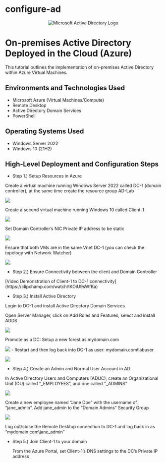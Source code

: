 # configure-ad
<p align="center">
<img src="https://i.imgur.com/pU5A58S.png" alt="Microsoft Active Directory Logo"/>
</p>

<h1>On-premises Active Directory Deployed in the Cloud (Azure)</h1>
This tutorial outlines the implementation of on-premises Active Directory within Azure Virtual Machines.<br />



<h2>Environments and Technologies Used</h2>

- Microsoft Azure (Virtual Machines/Compute)
- Remote Desktop
- Active Directory Domain Services
- PowerShell

<h2>Operating Systems Used </h2>

- Windows Server 2022
- Windows 10 (21H2)

<h2>High-Level Deployment and Configuration Steps</h2>

- Step 1.) Setup Resources in Azure 
<p>
   Create a virtual machine running Windows Server 2022 called DC-1 (domain controller), at the same time create the resource group AD-Lab

<p>
<img src="https://i.imgur.com/6rqEypr.png"/>
</p>
<p>
  
Create a second virtual machine running Windows 10 called Client-1
  
<p>
<img src="https://i.imgur.com/aj8rO2H.png"/>
</p>
<p>
  
Set Domain Controller’s NIC Private IP address to be static
<p>
<img src="https://i.imgur.com/OpSwC3y.png"/>  
</p>
<p>
  
Ensure that both VMs are in the same Vnet DC-1 (you can check the topology with Network Watcher)
  <p>
<img src="https://i.imgur.com/olFgxCi.png"/>  
</p>
<p>
   
- Step 2.) Ensure Connectivity between the client and Domain Controller

<p>
[Video Demonstration of Client-1 to DC-1 connectivity](https://clipchamp.com/watch/tKOiU9sWfKa)
<p>
   
- Step 3.) Install Active Directory
  
<p>
   Login to DC-1 and install Active Directory Domain Services
    <p>
      Open Server Manager, click on Add Roles and Features, select and install ADDS
      <p>
        <img src="https://i.imgur.com/aSuZnGN.png"
</p>
<p>
  Promote as a DC: Setup a new forest as mydomain.com

</p>
<img src="https://i.imgur.com/Z0H2q7C.png"
<br />
- Restart and then log back into DC-1 as user: mydomain.com\labuser
<p>
<img src="https://i.imgur.com/bi7ZVHl.png"/>
</p>
<p>
   
- Step 4.) Create an Admin and Normal User Account in AD
   
   <p>
In Active Directory Users and Computers (ADUC), create an Organizational Unit (OU) called “_EMPLOYEES”, and one called "_ADMINS"
<p>
<img src="https://i.imgur.com/FgVEuzm.png"
<br />
   <p>
      
Create a new employee named “Jane Doe” with the username of “jane_admin”, Add jane_admin to the “Domain Admins” Security Group
      <p>
<img src="https://i.imgur.com/UbZ47um.png"/>
<p>
   
   Log out/close the Remote Desktop connection to DC-1 and log back in as “mydomain.com\jane_admin”
   
   <p>
      
- Step 5.) Join Client-1 to your domain
      <p>
         
  From the Azure Portal, set Client-1’s DNS settings to the DC’s Private IP address
         <p>
